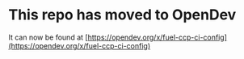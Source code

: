 # This repo has moved to OpenDev

It can now be found at [https://opendev.org/x/fuel-ccp-ci-config](https://opendev.org/x/fuel-ccp-ci-config)
